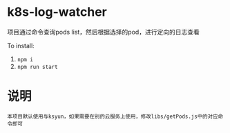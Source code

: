 # k8s-log-watcher
项目通过命令查询pods list，然后根据选择的pod，进行定向的日志查看

To install:

1. `npm i`
2. `npm run start`

# 说明
    本项目默认使用与ksyun，如果需要在别的云服务上使用，修改libs/getPods.js中的对应命令即可
